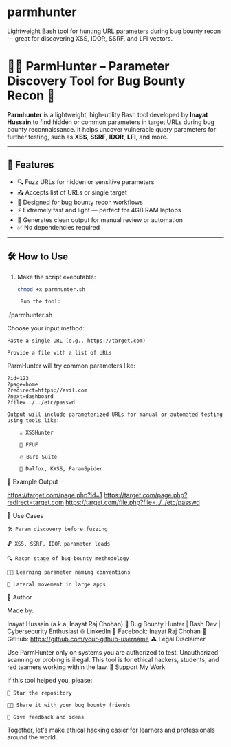 # parmhunter
Lightweight Bash tool for hunting URL parameters during bug bounty recon — great for discovering XSS, IDOR, SSRF, and LFI vectors.
# 🕵️‍♂️ ParmHunter – Parameter Discovery Tool for Bug Bounty Recon 🎯

**Parmhunter** is a lightweight, high-utility Bash tool developed by **Inayat Hussain** to find hidden or common parameters in target URLs during bug bounty reconnaissance. It helps uncover vulnerable query parameters for further testing, such as **XSS**, **SSRF**, **IDOR**, **LFI**, and more.

---

## 🌟 Features

- 🔍 Fuzz URLs for hidden or sensitive parameters
- 📤 Accepts list of URLs or single target
- 🎯 Designed for bug bounty recon workflows
- ⚡ Extremely fast and light — perfect for 4GB RAM laptops
- 📁 Generates clean output for manual review or automation
- ✅ No dependencies required

---

## 🛠️ How to Use

1. Make the script executable:
   ```bash
   chmod +x parmhunter.sh

    Run the tool:

./parmhunter.sh

Choose your input method:

    Paste a single URL (e.g., https://target.com)

    Provide a file with a list of URLs

ParmHunter will try common parameters like:

    ?id=123
    ?page=home
    ?redirect=https://evil.com
    ?next=dashboard
    ?file=../../etc/passwd

    Output will include parameterized URLs for manual or automated testing using tools like:

        ⚔️ XSSHunter

        🔧 FFUF

        🔥 Burp Suite

        🧪 Dalfox, KXSS, ParamSpider

📁 Example Output

https://target.com/page.php?id=1
https://target.com/page.php?redirect=target.com
https://target.com/file.php?file=../../etc/passwd

📌 Use Cases

    🛠️ Param discovery before fuzzing

    🔓 XSS, SSRF, IDOR parameter leads

    🔍 Recon stage of bug bounty methodology

    👨‍🎓 Learning parameter naming conventions

    🔐 Lateral movement in large apps

👤 Author

Made by:

Inayat Hussain (a.k.a. Inayat Raj Chohan)
🧠 Bug Bounty Hunter | Bash Dev | Cybersecurity Enthusiast
🌐 LinkedIn
📘 Facebook: Inayat Raj Chohan
🐙 GitHub: https://github.com/your-github-username
⚠️ Legal Disclaimer

Use ParmHunter only on systems you are authorized to test. Unauthorized scanning or probing is illegal. This tool is for ethical hackers, students, and red teamers working within the law.
🙌 Support My Work

If this tool helped you, please:

    🌟 Star the repository

    👨‍💻 Share it with your bug bounty friends

    💬 Give feedback and ideas

Together, let's make ethical hacking easier for learners and professionals around the world.
